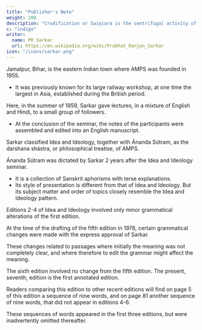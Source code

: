 ```yaml
---
title: "Publisher's Note"
weight: 200
description: "Crudification or Saiṋcara is the centrifugal activity of the Nucleus (Puruśottama) of the Macrocosm"
c: "indigo"
writer:
  name: PR Sarkar
  url: https://en.wikipedia.org/wiki/Prabhat_Ranjan_Sarkar
icon: "/icons/sarkar.png"
---
```




Jamalpur, Bihar, is the eastern Indian town where AMPS was founded in 1955. 
- It was previously known for its large railway workshop, at one time the largest in Asia, established during the British period. 

Here, in the summer of 1959, Sarkar gave lectures, in a mixture of English and Hindi, to a small group of followers. 
- At the conclusion of the seminar, the notes of the participants were assembled and edited into an English manuscript. 

<!-- The manuscript was then sent to the author for any necessary additions and alterations; thereafter it was published in book form. -->

<!-- Like no other book, but rather like spiritual practice itself, Idea and Ideology methodically, in a careful sequence, expands the reader’s horizons and mind. It concludes by using the spiritual vantage that has been gained, to focus on the social problems of the earth. (The concise socio-economic precepts known as the Five Fundamental Principles of Prout made their first appearance, at least in published form, in this book.) -->

Sarkar classified Idea and Ideology, together with Ánanda Sútram, as the darshana shástra, or philosophical treatise, of AMPS. 

Ánanda Sútram was dictated by Sarkar 2 years after the Idea and Ideology seminar.
- It is a collection of Sanskrit aphorisms with terse explanations. 
- Its style of presentation is different from that of Idea and Ideology. But its subject matter and order of topics closely resemble the Idea and Ideology pattern.

Editions 2-4 of Idea and Ideology involved only minor grammatical alterations of the first edition. 

At the time of the drafting of the fifth edition in 1978, certain grammatical changes were made with the express approval of Sarkar. 

These changes related to passages where initially the meaning was not completely clear, and where therefore to edit the grammar might affect the meaning.

The sixth edition involved no change from the fifth edition. The present, seventh, edition is the first annotated edition.

Readers comparing this edition to other recent editions will find on page 5 of this edition a sequence of nine words, and on page 81 another sequence of nine words, that did not appear in editions 4-6. 

These sequences of words appeared in the first three editions, but were inadvertently omitted thereafter.

<!-- Square brackets [    ] in the text are used to indicate translations by the editors or other editorial insertions. Round brackets (    ) indicate a word or words originally given by the author. -->
